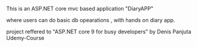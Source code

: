 This is an ASP.NET core mvc based application  "DiaryAPP"

where users can do basic db opearations , with hands on diary app.

project reffered to "ASP.NET core 9 for busy developers" by  Denis Panjuta Udemy-Course
